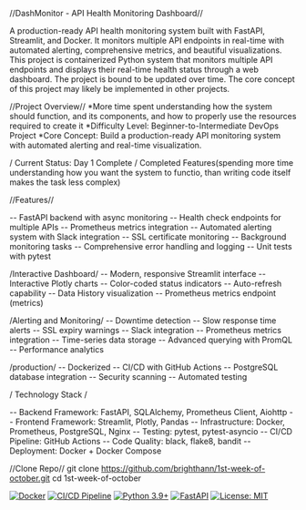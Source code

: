 
//DashMonitor - API Health Monitoring Dashboard//

A production-ready API health monitoring system built with FastAPI, Streamlit, and Docker. It monitors multiple API endpoints in real-time with automated alerting, comprehensive metrics, and beautiful visualizations.
This project is containerized Python system that monitors multiple API endpoints and displays their real-time health status through a web dashboard. The project is bound to be updated over time. The core concept of this project may likely be implemented in other projects.

//Project Overview//
*More time spent understanding how the system should function, and its components, and how to properly use the resources required to create it
*Difficulty Level: Beginner-to-Intermediate DevOps Project
*Core Concept: Build a production-ready API monitoring system with automated alerting and real-time visualization.

/ Current Status: Day 1 Complete 
/ Completed Features(spending more time understanding how you want the system to functio, than writing code itself makes the task less complex)

//Features//

--  FastAPI backend with async monitoring
--  Health check endpoints for multiple APIs
--  Prometheus metrics integration
--  Automated alerting system with Slack integration
--  SSL certificate monitoring
--  Background monitoring tasks
--  Comprehensive error handling and logging
--  Unit tests with pytest

/Interactive Dashboard/
-- Modern, responsive Streamlit interface
-- Interactive Plotly charts
-- Color-coded status indicators
-- Auto-refresh capability
-- Data History visualization
-- Prometheus metrics endpoint (metrics)

/Alerting and Monitoring/
-- Downtime detection
-- Slow response time alerts
-- SSL expiry warnings
-- Slack integration
-- Prometheus metrics integration
-- Time-series data storage
-- Advanced querying with PromQL
-- Performance analytics

/production/
-- Dockerized
-- CI/CD with GitHub Actions
-- PostgreSQL database integration
-- Security scanning
-- Automated testing



/ Technology Stack /

-- Backend Framework: FastAPI, SQLAlchemy, Prometheus Client, Aiohttp
-- Frontend Framework: Streamlit, Plotly, Pandas
-- Infrastructure: Docker, Prometheus, PostgreSQL, Nginx
-- Testing: pytest, pytest-asyncio
-- CI/CD Pipeline: GitHub Actions
-- Code Quality: black, flake8, bandit
-- Deployment: Docker + Docker Compose

//Clone Repo//
git clone https://github.com/brighthann/1st-week-of-october.git
cd 1st-week-of-october

[![Docker](https://img.shields.io/badge/Docker-Ready-blue.svg)](https://www.docker.com/)
[![CI/CD Pipeline](https://github.com/brighthann/api-health-dashboard/actions/workflows/ci-cd.yml/badge.svg)](https://github.com/brighthann/api-health-dashboard/actions/workflows/ci-cd.yml)
[![Python 3.9+](https://img.shields.io/badge/python-3.9+-blue.svg)](https://www.python.org/downloads/)
[![FastAPI](https://img.shields.io/badge/FastAPI-0.104.1-green.svg)](https://fastapi.tiangolo.com/)
[![License: MIT](https://img.shields.io/badge/License-MIT-yellow.svg)](https://opensource.org/licenses/MIT)

